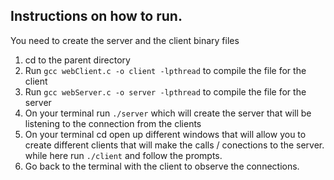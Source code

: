 ## Instructions on how to run.

You need to create the server and the client binary files

1. cd to the parent directory
2. Run `gcc webClient.c -o client -lpthread` to compile the file for the client
3. Run `gcc webServer.c -o server -lpthread` to compile the file for the server
4. On your terminal run `./server` which will create the server that will be listening to the connection from the clients
5. On your terminal cd open up different windows that will allow you to create different clients that will make the calls / conections to the server. while here run `./client` and follow the prompts.
6. Go back to the terminal with the client to observe the connections.

